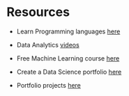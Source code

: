 # Resources 

- Learn Programming languages [here](https://www.youtube.com/@BroCodez/playlists)

- Data Analytics [videos](https://www.youtube.com/redirect?event=video_description&redir_token=QUFFLUhqa2c1WF9yVThvS0dmYlhyelpxX3pRT2xINXJnd3xBQ3Jtc0trZ05QUzBjWmgtMEI1RzJTOFhfSGJMZWR5UEtDQmFSWHhXU3BSLXB1Y1VhUTZUTzRYcUcwUTd0Sk11WmJ0WUhlbHhWWTh6Q2ZHWjdiM183XzRPVXR4ZnJoWnVnWEpEZkV3S2hfWG1qUUlHdTdlaXZpaw&q=https%3A%2F%2Ftinyurl.com%2F38zn7t4k&v=TwteCRMYJuA)

- Free Machine Learning course [here](https://www.youtube.com/playlist?list=PLRKtJ4IpxJpDxl0NTvNYQWKCYzHNuy2xG)

- Create a Data Science portfolio [here](https://www.datascienceportfol.io/)

- Portfolio projects [here](https://www.youtube.com/playlist?list=PLUaB-1hjhk8H48Pj32z4GZgGWyylqv85f)
